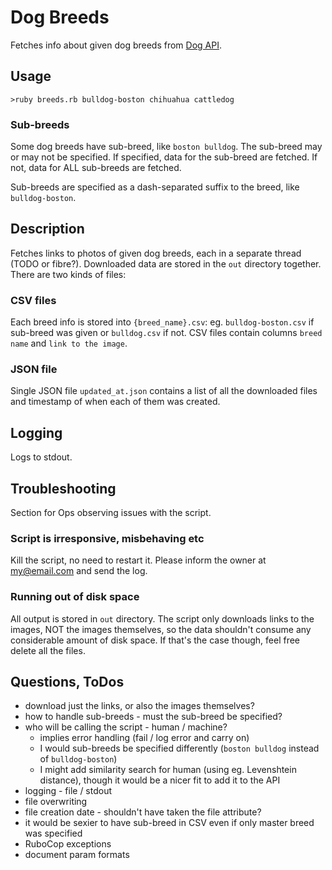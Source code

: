 # Dog Breeds

Fetches info about given dog breeds from [Dog API](https://dog.ceo/dog-api/).

## Usage

`>ruby breeds.rb bulldog-boston chihuahua cattledog`

### Sub-breeds

Some dog breeds have sub-breed, like `boston bulldog`. The sub-breed may or may not be specified. 
If specified, data for the sub-breed are fetched. If not, data for ALL sub-breeds are fetched.

Sub-breeds are specified as a dash-separated suffix to the breed, like `bulldog-boston`.

## Description

Fetches links to photos of given dog breeds, each in a separate thread (TODO or fibre?).
 Downloaded data are stored in the `out` directory together. There are two kinds of files:

### CSV files

Each breed info is stored into `{breed_name}.csv`: eg. `bulldog-boston.csv` if sub-breed was given or `bulldog.csv` 
if not. CSV files contain columns `breed name` and `link to the image`.

### JSON file

Single JSON file `updated_at.json` contains a list of all the downloaded files and timestamp of when each of them was 
created.
  
## Logging

Logs to stdout.

## Troubleshooting

Section for Ops observing issues with the script. 

### Script is irresponsive, misbehaving etc

Kill the script, no need to restart it. Please inform the owner at my@email.com and send the log.

### Running out of disk space

All output is stored in `out` directory. The script only downloads links to the images, NOT the images themselves, 
so the data shouldn't consume any considerable amount of disk space. If that's the case though, feel free delete 
all the files. 

## Questions, ToDos

  * download just the links, or also the images themselves?
  * how to handle sub-breeds - must the sub-breed be specified?
  * who will be calling the script - human / machine?
    * implies error handling (fail / log error and carry on)
    * I would sub-breeds be specified differently (`boston bulldog` instead of `bulldog-boston`) 
    * I might add similarity search for human (using eg. Levenshtein distance), though it would be a nicer fit to add it 
    to the API 
  * logging - file / stdout
  * file overwriting
  * file creation date - shouldn't have taken the file attribute?
  * it would be sexier to have sub-breed in CSV even if only master breed was specified
  * RuboCop exceptions
  * document param formats